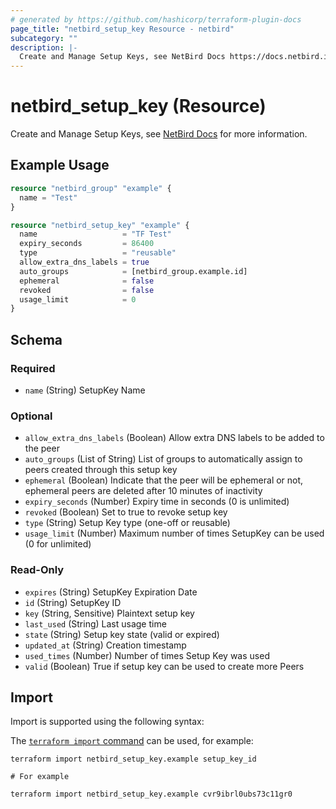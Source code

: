 ```yaml
---
# generated by https://github.com/hashicorp/terraform-plugin-docs
page_title: "netbird_setup_key Resource - netbird"
subcategory: ""
description: |-
  Create and Manage Setup Keys, see NetBird Docs https://docs.netbird.io/how-to/register-machines-using-setup-keys for more information.
---
```


# netbird_setup_key (Resource)

Create and Manage Setup Keys, see [NetBird Docs](https://docs.netbird.io/how-to/register-machines-using-setup-keys) for more information.

## Example Usage

```terraform
resource "netbird_group" "example" {
  name = "Test"
}

resource "netbird_setup_key" "example" {
  name                   = "TF Test"
  expiry_seconds         = 86400
  type                   = "reusable"
  allow_extra_dns_labels = true
  auto_groups            = [netbird_group.example.id]
  ephemeral              = false
  revoked                = false
  usage_limit            = 0
}
```

<!-- schema generated by tfplugindocs -->
## Schema

### Required

- `name` (String) SetupKey Name

### Optional

- `allow_extra_dns_labels` (Boolean) Allow extra DNS labels to be added to the peer
- `auto_groups` (List of String) List of groups to automatically assign to peers created through this setup key
- `ephemeral` (Boolean) Indicate that the peer will be ephemeral or not, ephemeral peers are deleted after 10 minutes of inactivity
- `expiry_seconds` (Number) Expiry time in seconds (0 is unlimited)
- `revoked` (Boolean) Set to true to revoke setup key
- `type` (String) Setup Key type (one-off or reusable)
- `usage_limit` (Number) Maximum number of times SetupKey can be used (0 for unlimited)

### Read-Only

- `expires` (String) SetupKey Expiration Date
- `id` (String) SetupKey ID
- `key` (String, Sensitive) Plaintext setup key
- `last_used` (String) Last usage time
- `state` (String) Setup key state (valid or expired)
- `updated_at` (String) Creation timestamp
- `used_times` (Number) Number of times Setup Key was used
- `valid` (Boolean) True if setup key can be used to create more Peers

## Import

Import is supported using the following syntax:

The [`terraform import` command](https://developer.hashicorp.com/terraform/cli/commands/import) can be used, for example:

```shell
terraform import netbird_setup_key.example setup_key_id

# For example

terraform import netbird_setup_key.example cvr9ibrl0ubs73c11gr0
```
